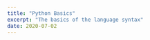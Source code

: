 ```yaml
---
title: "Python Basics"
excerpt: "The basics of the language syntax"
date: 2020-07-02
---
```


<script src="https://gist.github.com/zainaftab2225/34222207ae3175ad20d484c8ef228802.js"></script>
